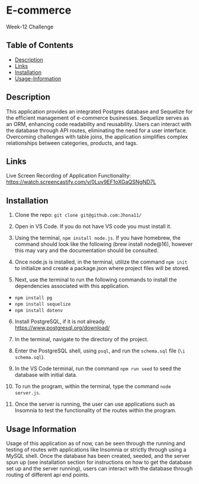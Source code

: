 # E-commerce
Week-12 Challenge

## Table of Contents
*  [Description](#Description)
*  [Links](#Links)
*  [Installation](#Installation)
*  [Usage-Information](#Usage-Information)

##  Description 
This application provides an integrated Postgres database and Sequelize for the efficient management of e-commerce businesses. Sequelize serves as an ORM, enhancing code readability and reusability. Users can interact with the database through API routes, eliminating the need for a user interface. Overcoming challenges with table joins, the application simplifies complex relationships between categories, products, and tags.

## Links

Live Screen Recording of Application Functionality: https://watch.screencastify.com/v/0Luy9EF1oXGaQSNgND7L

## Installation

1. Clone the repo: `git clone git@github.com:Jhona11/`

2. Open in VS Code. If you do not have VS code you must install it.

3. Using the terminal, `npm install node.js`. If you have homebrew, the command should look like the following (brew install node@16), however this may vary and the documentation should be consulted.

4. Once node.js is installed, in the terminal, utilize the command `npm init` to initialize and create a package.json where project files will be stored.

5. Next, use the terminal to run the following commands to install the dependencies associated with this application.

* `npm install pg`
* `npm install sequelize`
* `npm install dotenv`

6. Install PostgreSQL, if it is not already. https://www.postgresql.org/download/

7. In the terminal, navigate to the directory of the project.

8. Enter the PostgreSQL shell, using `psql`, and run the `schema.sql` file (`\i schema.sql`).

9. In the VS Code terminal, run the command `npm run seed` to seed the database with initial data.

10. To run the program, within the terminal, type the command `node server.js`.

11. Once the server is running, the user can use applications such as Insomnia to test the functionality of the routes within the program.

## Usage Information
Usage of this application as of now, can be seen through the running and testing of routes with applications like Insomnia or strictly through using a MySQL shell. Once the database has been created, seeded, and the server spun up (see installation section for instructions on how to get the database set up and the server running), users can interact with the database through routing of different api end points.